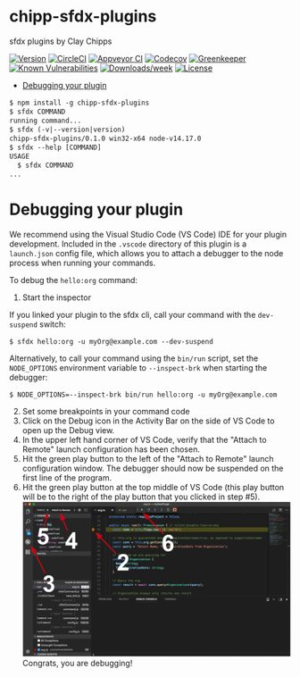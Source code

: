 chipp-sfdx-plugins
==================

sfdx plugins by Clay Chipps

[![Version](https://img.shields.io/npm/v/chipp-sfdx-plugins.svg)](https://npmjs.org/package/chipp-sfdx-plugins)
[![CircleCI](https://circleci.com/gh/ctchipps/chipp-sfdx-plugins/tree/master.svg?style=shield)](https://circleci.com/gh/ctchipps/chipp-sfdx-plugins/tree/master)
[![Appveyor CI](https://ci.appveyor.com/api/projects/status/github/ctchipps/chipp-sfdx-plugins?branch=master&svg=true)](https://ci.appveyor.com/project/heroku/chipp-sfdx-plugins/branch/master)
[![Codecov](https://codecov.io/gh/ctchipps/chipp-sfdx-plugins/branch/master/graph/badge.svg)](https://codecov.io/gh/ctchipps/chipp-sfdx-plugins)
[![Greenkeeper](https://badges.greenkeeper.io/ctchipps/chipp-sfdx-plugins.svg)](https://greenkeeper.io/)
[![Known Vulnerabilities](https://snyk.io/test/github/ctchipps/chipp-sfdx-plugins/badge.svg)](https://snyk.io/test/github/ctchipps/chipp-sfdx-plugins)
[![Downloads/week](https://img.shields.io/npm/dw/chipp-sfdx-plugins.svg)](https://npmjs.org/package/chipp-sfdx-plugins)
[![License](https://img.shields.io/npm/l/chipp-sfdx-plugins.svg)](https://github.com/ctchipps/chipp-sfdx-plugins/blob/master/package.json)

<!-- toc -->
* [Debugging your plugin](#debugging-your-plugin)
<!-- tocstop -->
<!-- install -->
<!-- usage -->
```sh-session
$ npm install -g chipp-sfdx-plugins
$ sfdx COMMAND
running command...
$ sfdx (-v|--version|version)
chipp-sfdx-plugins/0.1.0 win32-x64 node-v14.17.0
$ sfdx --help [COMMAND]
USAGE
  $ sfdx COMMAND
...
```
<!-- usagestop -->
<!-- commands -->

<!-- commandsstop -->
<!-- debugging-your-plugin -->
# Debugging your plugin
We recommend using the Visual Studio Code (VS Code) IDE for your plugin development. Included in the `.vscode` directory of this plugin is a `launch.json` config file, which allows you to attach a debugger to the node process when running your commands.

To debug the `hello:org` command: 
1. Start the inspector
  
If you linked your plugin to the sfdx cli, call your command with the `dev-suspend` switch: 
```sh-session
$ sfdx hello:org -u myOrg@example.com --dev-suspend
```
  
Alternatively, to call your command using the `bin/run` script, set the `NODE_OPTIONS` environment variable to `--inspect-brk` when starting the debugger:
```sh-session
$ NODE_OPTIONS=--inspect-brk bin/run hello:org -u myOrg@example.com
```

2. Set some breakpoints in your command code
3. Click on the Debug icon in the Activity Bar on the side of VS Code to open up the Debug view.
4. In the upper left hand corner of VS Code, verify that the "Attach to Remote" launch configuration has been chosen.
5. Hit the green play button to the left of the "Attach to Remote" launch configuration window. The debugger should now be suspended on the first line of the program. 
6. Hit the green play button at the top middle of VS Code (this play button will be to the right of the play button that you clicked in step #5).
<br><img src=".images/vscodeScreenshot.png" width="480" height="278"><br>
Congrats, you are debugging!
